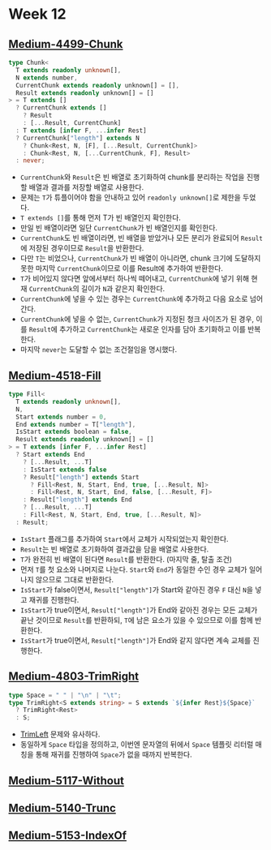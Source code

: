 # Week 12

## [Medium-4499-Chunk](./medium/4499-chunk.ts)

```ts
type Chunk<
  T extends readonly unknown[],
  N extends number,
  CurrentChunk extends readonly unknown[] = [],
  Result extends readonly unknown[] = []
> = T extends []
  ? CurrentChunk extends []
    ? Result
    : [...Result, CurrentChunk]
  : T extends [infer F, ...infer Rest]
  ? CurrentChunk["length"] extends N
    ? Chunk<Rest, N, [F], [...Result, CurrentChunk]>
    : Chunk<Rest, N, [...CurrentChunk, F], Result>
  : never;
```

- `CurrentChunk`와 `Result`은 빈 배열로 초기화하여 chunk를 분리하는 작업을 진행할 배열과 결과를 저장할 배열로 사용한다.
- 문제는 `T`가 튜플이어야 함을 안내하고 있어 `readonly unknown[]`로 제한을 두었다.
- `T extends []`를 통해 먼저 T가 빈 배열인지 확인한다.
- 만일 빈 배열이라면 일단 `CurrentChunk`가 빈 배열인지를 확인한다.
- `CurrentChunk`도 빈 배열이라면, 빈 배열을 받았거나 모든 분리가 완료되어 `Result`에 저장된 경우이므로 `Result`을 반환한다.
- 다만 `T`는 비었으나, `CurrentChunk`가 빈 배열이 아니라면, chunk 크기에 도달하지 못한 마지막 `CurrentChunk`이므로 이를 Result에 추가하여 반환한다.
- `T`가 비어있지 않다면 앞에서부터 하나씩 떼어내고, `CurrentChunk`에 넣기 위해 현재 `CurrentChunk`의 길이가 `N`과 같은지 확인한다.
- `CurrentChunk`에 넣을 수 있는 경우는 `CurrentChunk`에 추가하고 다음 요소로 넘어간다.
- `CurrentChunk`에 넣을 수 없는, `CurrentChunk`가 지정된 청크 사이즈가 된 경우, 이를 `Result`에 추가하고 `CurrentChunk`는 새로운 인자를 담아 초기화하고 이를 반복한다.
- 마지막 `never`는 도달할 수 없는 조건절임을 명시했다.

## [Medium-4518-Fill](./medium/4518-fill.ts)

```ts
type Fill<
  T extends readonly unknown[],
  N,
  Start extends number = 0,
  End extends number = T["length"],
  IsStart extends boolean = false,
  Result extends readonly unknown[] = []
> = T extends [infer F, ...infer Rest]
  ? Start extends End
    ? [...Result, ...T]
    : IsStart extends false
    ? Result["length"] extends Start
      ? Fill<Rest, N, Start, End, true, [...Result, N]>
      : Fill<Rest, N, Start, End, false, [...Result, F]>
    : Result["length"] extends End
    ? [...Result, ...T]
    : Fill<Rest, N, Start, End, true, [...Result, N]>
  : Result;
```

- `IsStart` 플래그를 추가하여 `Start`에서 교체가 시작되었는지 확인한다.
- `Result`는 빈 배열로 초기화하여 결과값을 담을 배열로 사용한다.
- `T`가 완전히 빈 배열이 된다면 `Result`를 반환한다. (마지막 줄, 탈출 조건)
- 먼저 `T`를 첫 요소와 나머지로 나눈다. `Start`와 `End`가 동일한 수인 경우 교체가 일어나지 않으므로 그대로 반환한다.
- `IsStart`가 false이면서, `Result["length"]`가 Start와 같아진 경우 `F` 대신 `N`을 넣고 재귀를 진행한다.
- `IsStart`가 true이면서, `Result["length"]`가 End와 같아진 경우는 모든 교체가 끝난 것이므로 `Result`를 반환하되, `T`에 남은 요소가 있을 수 있으므로 이를 함께 반환한다.
- `IsStart`가 true이면서, `Result["length"]`가 End와 같지 않다면 계속 교체를 진행한다.

## [Medium-4803-TrimRight](./medium/4803-trim-right.ts)

```ts
type Space = " " | "\n" | "\t";
type TrimRight<S extends string> = S extends `${infer Rest}${Space}`
  ? TrimRight<Rest>
  : S;
```

- [TrimLeft](./medium/106-trim-left.ts) 문제와 유사하다.
- 동일하게 `Space` 타입을 정의하고, 이번엔 문자열의 뒤에서 `Space` 템플릿 리터럴 매칭을 통해 재귀를 진행하여 `Space`가 없을 때까지 반복한다.

## [Medium-5117-Without](./medium/5117-without.ts)

## [Medium-5140-Trunc](./medium/5140-trunc.ts)

## [Medium-5153-IndexOf](./medium/5153-indexof.ts)
